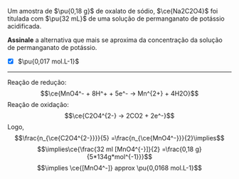 Um amostra de $\pu{0,18 g}$ de oxalato de sódio, $\ce{Na2C2O4}$ foi titulada com $\pu{32 mL}$ de uma solução de permanganato de potássio acidificada.

**Assinale** a alternativa que mais se aproxima da concentração da solução de permanganato de potássio.

- [x] $\pu{0,017 mol.L-1}$


---

Reação de redução:
$$\ce{MnO4^- + 8H^+ + 5e^- -> Mn^{2+} + 4H2O}$$
Reação de oxidação:
$$\ce{C2O4^{2-} -> 2CO2 + 2e^-}$$
Logo,
$$\frac{n_{\ce{C2O4^{2-}}}}{5} =\frac{n_{\ce{MnO4^-}}}{2}\implies$$
$$\implies\ce{\frac{32 ml [MnO4^{-}]}{2} =\frac{0,18 g}{5*134g*mol^{-1}}}$$
$$\implies \ce{[MnO4^-]} approx \pu{0,0168 mol.L-1}$$

